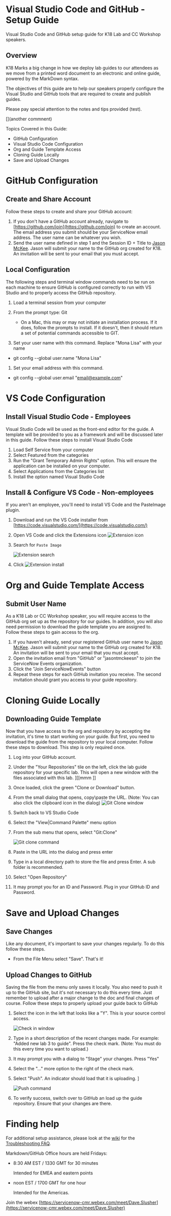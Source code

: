 # Visual Studio Code and GitHub - Setup Guide

Visual Studio Code and GitHub setup guide for K18 Lab and CC Workshop speakers.

## Overview

K18 Marks a big change in how we deploy lab guides to our attendees as we move from a printed word document to an electronic and online guide, powered by the MarkDown syntax.

The objectives of this guide are to help our speakers properly configure the Visual Studio and GitHub tools that are required to create and publish guides.

Please pay special attention to the notes and tips provided (test).

<!---
This is a test comment from Gerald to see if it displays
-->

[](another commnent)

Topics Covered in this Guide:

* GitHub Configuration
* Visual Studio Code Configuration
* Org and Guide Template Access
* Cloning Guide Locally
* Save and Upload Changes

# GitHub Configuration

## Create and Share Account

Follow these steps to create and share your GitHub account:

1. If you don't have a GitHub account already, navigate to [https://github.com/join](https://github.com/join) to create an account. The email address you submit should be your ServiceNow email address. The user name can be whatever you wish.
1. Send the user name defined in step 1 and the Session ID + Title to [Jason McKee](mailto:jason.mckee@servicenow.com). Jason will submit your name to the GitHub org created for K18. An invitation will be sent to your email that you must accept.

## Local Configuration

The following steps and terminal window commands need to be run on each machine to ensure GitHub is configured correctly to run with VS Studio and to properly access the GitHub repository.

1. Load a terminal session from your computer
1. From the prompt type: Git

    * On a Mac, this may or may not initiate an installation process. If it does, follow the prompts to install. If it doesn't, then it should return a set of potential commands accessible to GIT.
1. Set your user name with this command. Replace "Mona Lisa" with your name
* git config --global user.name "Mona Lisa"
1. Set your email address with this command.
* git config --global user.email "email@example.com"

# VS Code Configuration

## Install Visual Studio Code - Employees

Visual Studio Code will be used as the front-end editor for the guide. A template will be provided to you as a framework and will be discussed later in this guide. Follow these steps to install Visual Studio Code

1. Load Self Service from your computer
1. Select Featured from the categories
1. Run the "Grant Temporary Admin Rights" option. This will ensure the application can be installed on your computer.
1. Select Applications from the Categories list
1. Install the option named Visual Studio Code

## Install & Configure VS Code - Non-employees

If you aren't an employee, you'll need to install VS Code and the PasteImage plugin.

1. Download and run the VS Code installer from [https://code.visualstudio.com/](https://code.visualstudio.com/)
1. Open VS Code and click the Extensions icon ![Extension icon](images/extensions_icon.png)
1. Search for `Paste Image`

    ![Extension search ](images/extension_search.png)
1. Click ![Extension install](images/extension_install.png)

# Org and Guide Template Access

## Submit User Name

As a K18 Lab or CC Workshop speaker, you will require access to the GitHub org set up as the repository for our guides. In addition, you will also need permission to download the guide template you are assigned to. Follow these steps to gain access to the org.

1. If you haven't already, send your registered GitHub user name to [Jason McKee](mailto:jason.mckee@servicenow.com). Jason will submit your name to the GitHub org created for K18. An invitation will be sent to your email that you must accept.
1. Open the invitation email from "GitHub" or "jasontmckeesn" to join the ServiceNow Events organization. 
1. Click the "Join ServiceNowEvents" button
1. Repeat these steps for each GitHub invitation you receive. The second invitation should grant you access to your guide repository.

# Cloning Guide Locally

## Downloading Guide Template

Now that you have access to the org and repository by accepting the invitation, it's time to start working on your guide. But first, you need to download the guide from the repository to your local computer. Follow these steps to download. This step is only required once.

1. Log into your GitHub account.
1. Under the "Your Repositories" tile on the left, click the lab guide repository for your specific lab. This will open a new window with the files associated with this lab. ][[mmm ]]
1. Once loaded, click the green "Clone or Download" button.
1. From the small dialog that opens, copy\paste the URL. (Note: You can also click the clipboard icon in the dialog)
  ![Git Clone window](images/clone_download_window.jpeg)
1. Switch back to VS Studio Code
1. Select the "View|Command Palette" menu option
1. From the sub menu that opens, select "Git:Clone"

    ![Git clone command](images/git_clone.jpeg)

1. Paste in the URL into the dialog and press enter
1. Type in a local directory path to store the file and press Enter. A sub folder is recommended.
1. Select "Open Repository"
1. It may prompt you for an ID and Password. Plug in your GitHub ID and Password.

# Save and Upload Changes

## Save Changes

Like any document, it's important to save your changes regularly. To do this follow these steps.

* From the File Menu select "Save". That's it!

## Upload Changes to GitHub

Saving the file from the menu only saves it locally. You also need to push it up to the GitHub site, but it's not necessary to do this every time. Just remember to upload after a major change to the doc and final changes of course. Follow these steps to properly upload your guide back to GitHub

1. Select the icon in the left that looks like a "Y". This is your source control access.

    ![Check in window](images/checkin.jpeg)

1. Type in a short description of the recent changes made. For example: "Added new lab 3 to guide". Press the check mark. (Note: You must do this every time you want to upload.)
1. It may prompt you with a dialog to "Stage" your changes. Press "Yes"
1. Select the "..." more option to the right of the check mark.
1. Select "Push". An indicator should load that it is uploading. ]

     ![Push command](images/push.jpeg)
1. To verify success, switch over to GitHub an load up the guide repository. Ensure that your changes are there.

# Finding help

For additional setup assistance, please look at the [wiki](https://github.com/ServiceNowEvents/VSCode-Setup-Guide/wiki) for the [Troubleshooting FAQ](https://github.com/ServiceNowEvents/VSCode-Setup-Guide/wiki/Troubleshooting-FAQ).

Markdown/GitHub Office hours are held Fridays:

* 8:30 AM EST / 1330 GMT for 30 minutes

     Intended for EMEA and eastern points

* noon EST / 1700 GMT for one hour

    Intended for the Americas.

Join the webex [https://servicenow-cmr.webex.com/meet/Dave.Slusher](https://servicenow-cmr.webex.com/meet/Dave.Slusher)